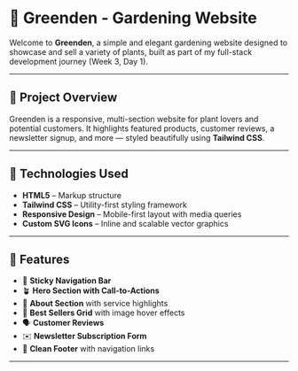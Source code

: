 # 🌿 Greenden - Gardening Website

Welcome to **Greenden**, a simple and elegant gardening website designed to showcase and sell a variety of plants, built as part of my full-stack development journey (Week 3, Day 1).

---

## 📌 Project Overview

Greenden is a responsive, multi-section website for plant lovers and potential customers. It highlights featured products, customer reviews, a newsletter signup, and more — styled beautifully using **Tailwind CSS**.

---

## 🔨 Technologies Used

- **HTML5** – Markup structure
- **Tailwind CSS** – Utility-first styling framework
- **Responsive Design** – Mobile-first layout with media queries
- **Custom SVG Icons** – Inline and scalable vector graphics

---

## 🚀 Features

- 🌱 **Sticky Navigation Bar**  
- 🪴 **Hero Section with Call-to-Actions**  
- 🧾 **About Section** with service highlights  
- 🌟 **Best Sellers Grid** with image hover effects  
- 🗣️ **Customer Reviews**  
- ✉️ **Newsletter Subscription Form**  
- 🔗 **Clean Footer** with navigation links  

---
